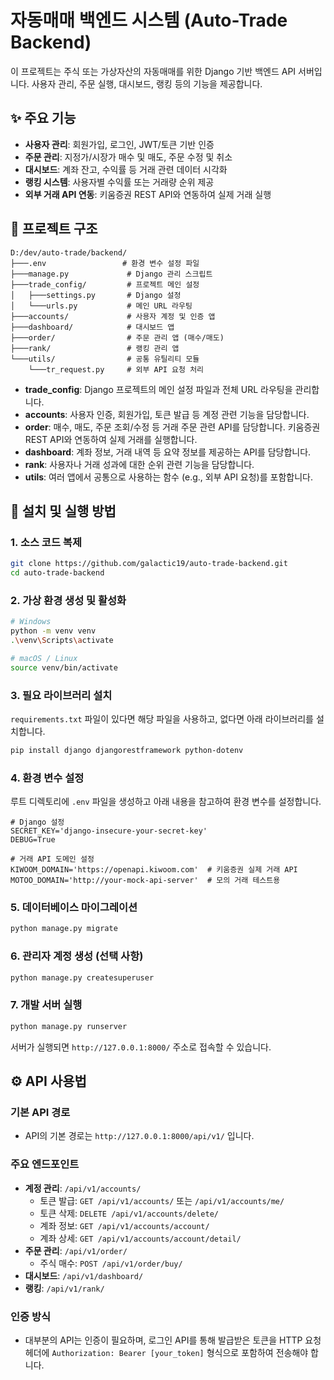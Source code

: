 
# 자동매매 백엔드 시스템 (Auto-Trade Backend)

이 프로젝트는 주식 또는 가상자산의 자동매매를 위한 Django 기반 백엔드 API 서버입니다. 사용자 관리, 주문 실행, 대시보드, 랭킹 등의 기능을 제공합니다.

## ✨ 주요 기능

- **사용자 관리**: 회원가입, 로그인, JWT/토큰 기반 인증
- **주문 관리**: 지정가/시장가 매수 및 매도, 주문 수정 및 취소
- **대시보드**: 계좌 잔고, 수익률 등 거래 관련 데이터 시각화
- **랭킹 시스템**: 사용자별 수익률 또는 거래량 순위 제공
- **외부 거래 API 연동**: 키움증권 REST API와 연동하여 실제 거래 실행

## 📂 프로젝트 구조

```
D:/dev/auto-trade/backend/
├───.env                 # 환경 변수 설정 파일
├───manage.py             # Django 관리 스크립트
├───trade_config/         # 프로젝트 메인 설정
│   ├───settings.py       # Django 설정
│   └───urls.py           # 메인 URL 라우팅
├───accounts/             # 사용자 계정 및 인증 앱
├───dashboard/            # 대시보드 앱
├───order/                # 주문 관리 앱 (매수/매도)
├───rank/                 # 랭킹 관리 앱
└───utils/                # 공통 유틸리티 모듈
    └───tr_request.py     # 외부 API 요청 처리
```

- **trade_config**: Django 프로젝트의 메인 설정 파일과 전체 URL 라우팅을 관리합니다.
- **accounts**: 사용자 인증, 회원가입, 토큰 발급 등 계정 관련 기능을 담당합니다.
- **order**: 매수, 매도, 주문 조회/수정 등 거래 주문 관련 API를 담당합니다. 키움증권 REST API와 연동하여 실제 거래를 실행합니다.
- **dashboard**: 계좌 정보, 거래 내역 등 요약 정보를 제공하는 API를 담당합니다.
- **rank**: 사용자나 거래 성과에 대한 순위 관련 기능을 담당합니다.
- **utils**: 여러 앱에서 공통으로 사용하는 함수 (e.g., 외부 API 요청)를 포함합니다.

## 🚀 설치 및 실행 방법

### 1. 소스 코드 복제
```bash
git clone https://github.com/galactic19/auto-trade-backend.git
cd auto-trade-backend
```

### 2. 가상 환경 생성 및 활성화
```bash
# Windows
python -m venv venv
.\venv\Scripts\activate

# macOS / Linux
source venv/bin/activate
```

### 3. 필요 라이브러리 설치
`requirements.txt` 파일이 있다면 해당 파일을 사용하고, 없다면 아래 라이브러리를 설치합니다.
```bash
pip install django djangorestframework python-dotenv
```

### 4. 환경 변수 설정
루트 디렉토리에 `.env` 파일을 생성하고 아래 내용을 참고하여 환경 변수를 설정합니다.

```
# Django 설정
SECRET_KEY='django-insecure-your-secret-key'
DEBUG=True

# 거래 API 도메인 설정
KIWOOM_DOMAIN='https://openapi.kiwoom.com'  # 키움증권 실제 거래 API
MOTOO_DOMAIN='http://your-mock-api-server'  # 모의 거래 테스트용
```

### 5. 데이터베이스 마이그레이션
```bash
python manage.py migrate
```

### 6. 관리자 계정 생성 (선택 사항)
```bash
python manage.py createsuperuser
```

### 7. 개발 서버 실행
```bash
python manage.py runserver
```
서버가 실행되면 `http://127.0.0.1:8000/` 주소로 접속할 수 있습니다.

## ⚙️ API 사용법

### 기본 API 경로
- API의 기본 경로는 `http://127.0.0.1:8000/api/v1/` 입니다.

### 주요 엔드포인트
- **계정 관리**: `/api/v1/accounts/`
  - 토큰 발급: `GET /api/v1/accounts/` 또는 `/api/v1/accounts/me/`
  - 토큰 삭제: `DELETE /api/v1/accounts/delete/`
  - 계좌 정보: `GET /api/v1/accounts/account/`
  - 계좌 상세: `GET /api/v1/accounts/account/detail/`
- **주문 관리**: `/api/v1/order/`
  - 주식 매수: `POST /api/v1/order/buy/`
- **대시보드**: `/api/v1/dashboard/`
- **랭킹**: `/api/v1/rank/`

### 인증 방식
- 대부분의 API는 인증이 필요하며, 로그인 API를 통해 발급받은 토큰을 HTTP 요청 헤더에 `Authorization: Bearer [your_token]` 형식으로 포함하여 전송해야 합니다.
